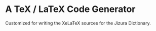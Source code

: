 

# A TeX / LaTeX Code Generator

Customized for writing the XeLaTeX sources for the Jizura Dictionary.







